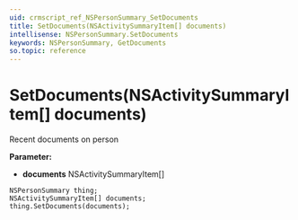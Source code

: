 ```yaml
---
uid: crmscript_ref_NSPersonSummary_SetDocuments
title: SetDocuments(NSActivitySummaryItem[] documents)
intellisense: NSPersonSummary.SetDocuments
keywords: NSPersonSummary, GetDocuments
so.topic: reference
---
```


# SetDocuments(NSActivitySummaryItem[] documents)

Recent documents on person

**Parameter:** 
* **documents** NSActivitySummaryItem[]

```crmscript
NSPersonSummary thing;
NSActivitySummaryItem[] documents;
thing.SetDocuments(documents);
```

